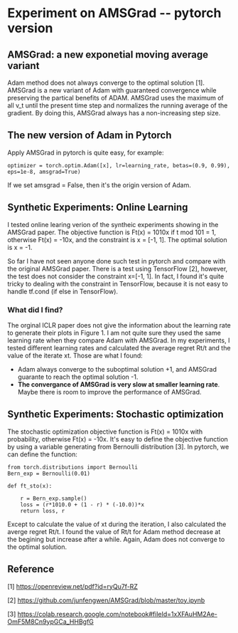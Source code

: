 # Experiment on AMSGrad -- pytorch version

## AMSGrad: a new exponetial moving average variant
Adam method does not always converge to the optimal solution [1]. AMSGrad is a new variant of Adam with guaranteed convergence while preserving the partical benefits of ADAM. 
AMSGrad uses the maximum of all v_t until the present time step and normalizes the running average of the gradient. By doing this, AMSGrad always has a non-increasing step size.

## The new version of Adam in Pytorch 
Apply AMSGrad in pytorch is quite easy, for example:
```
optimizer = torch.optim.Adam([x], lr=learning_rate, betas=(0.9, 0.99), eps=1e-8, amsgrad=True)
```

If we set amsgrad = False, then it's the origin version of Adam.

## Synthetic Experiments: Online Learning

I tested online learing verion of the syntheic experiments showing in the AMSGrad paper. The objective function is Ft(x) = 1010x if t mod 101 = 1, otherwise Ft(x) = -10x, and the constraint is x = [-1, 1].
The optimal solution is x = -1.

So far I have not seen anyone done such test in pytorch and compare with the original AMSGrad paper. There is a test using TensorFlow [2], however,
the test does not consider the constraint x=[-1, 1]. In fact, I found it's quite tricky to dealing with the constraint in TensorFlow, because 
it is not easy to handle tf.cond (if else in TensorFlow).


### What did I find?
The orginal ICLR paper does not give the information about the learning rate to generate their plots in Figure 1. I am not quite sure
they used the same learning rate when they compare Adam with AMSGrad. In my experiments, I tested different learning rates and calculated the average regret Rt/t and 
the value of the iterate xt. Those are what I found:
- Adam always converge to the suboptimal solution +1, and AMSGrad guarante to reach the optimal solution -1.
- **The convergance of AMSGrad is very slow at smaller learning rate**. Maybe there is room to improve the performance of AMSGrad.


## Synthetic Experiments: Stochastic optimization
The stochastic optimization objective function is Ft(x) = 1010x with probability, otherwise Ft(x) = -10x. It's easy to define the objective
function by using a variable generating from Bernoulli distribution [3]. In pytorch, we can define the function:
```
from torch.distributions import Bernoulli
Bern_exp = Bernoulli(0.01)

def ft_sto(x):
    
    r = Bern_exp.sample() 
    loss = (r*1010.0 + (1 - r) * (-10.0))*x
    return loss, r
```

Except to calculate the value of xt during the iteration,
I also calculated the averge regret Rt/t. I found the value of Rt/t for Adam method decrease at the begining but increase after a while. Again, Adam does not converge to the optimal solution.


## Reference
[1] https://openreview.net/pdf?id=ryQu7f-RZ

[2] https://github.com/junfengwen/AMSGrad/blob/master/toy.ipynb

[3] https://colab.research.google.com/notebook#fileId=1xXFAuHM2Ae-OmF5M8Cn9ypGCa_HHBgfG

